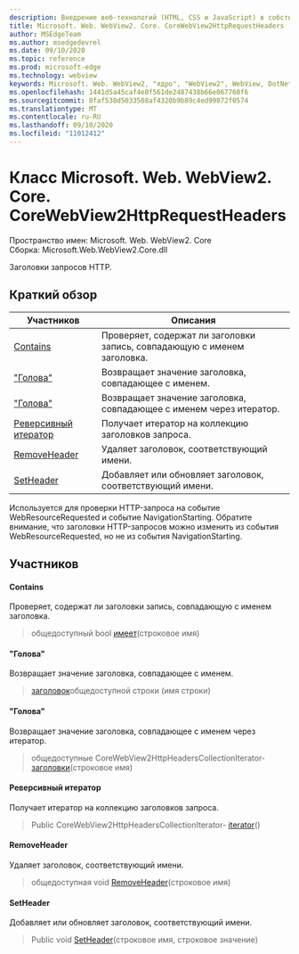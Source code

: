 ```yaml
---
description: Внедрение веб-технологий (HTML, CSS и JavaScript) в собственные приложения с помощью элемента управления Microsoft Edge WebView2
title: Microsoft. Web. WebView2. Core. CoreWebView2HttpRequestHeaders
author: MSEdgeTeam
ms.author: msedgedevrel
ms.date: 09/10/2020
ms.topic: reference
ms.prod: microsoft-edge
ms.technology: webview
keywords: Microsoft. Web. WebView2, "ядро", "WebView2", WebView, DotNet, WPF, WinForms, App, EDGE, CoreWebView2, CoreWebView2Controller, браузерный элемент управления, EDGE HTML, Microsoft. Web. WebView2
ms.openlocfilehash: 1441d5a45caf4e8f561de2487438b66e067760f6
ms.sourcegitcommit: 0faf538d5033508af4320b9b89c4ed99872f0574
ms.translationtype: MT
ms.contentlocale: ru-RU
ms.lasthandoff: 09/10/2020
ms.locfileid: "11012412"
---
```

# Класс Microsoft. Web. WebView2. Core. CoreWebView2HttpRequestHeaders 

Пространство имен: Microsoft. Web. WebView2. Core \
Сборка: Microsoft.Web.WebView2.Core.dll

Заголовки запросов HTTP.

## Краткий обзор

 Участников                        | Описания
--------------------------------|---------------------------------------------
[Contains](#contains) | Проверяет, содержат ли заголовки запись, совпадающую с именем заголовка.
["Голова"](#getheader) | Возвращает значение заголовка, совпадающее с именем.
["Голова"](#getheaders) | Возвращает значение заголовка, совпадающее с именем через итератор.
[Реверсивный итератор](#getiterator) | Получает итератор на коллекцию заголовков запроса.
[RemoveHeader](#removeheader) | Удаляет заголовок, соответствующий имени.
[SetHeader](#setheader) | Добавляет или обновляет заголовок, соответствующий имени.

Используется для проверки HTTP-запроса на событие WebResourceRequested и событие NavigationStarting. Обратите внимание, что заголовки HTTP-запросов можно изменить из события WebResourceRequested, но не из события NavigationStarting.

## Участников

#### Contains 

Проверяет, содержат ли заголовки запись, совпадающую с именем заголовка.

> общедоступный bool [имеет](#contains)(строковое имя)

#### "Голова" 

Возвращает значение заголовка, совпадающее с именем.

> [заголовок](#getheader)общедоступной строки (имя строки)

#### "Голова" 

Возвращает значение заголовка, совпадающее с именем через итератор.

> общедоступные CoreWebView2HttpHeadersCollectionIterator- [заголовки](#getheaders)(строковое имя)

#### Реверсивный итератор 

Получает итератор на коллекцию заголовков запроса.

> Public CoreWebView2HttpHeadersCollectionIterator- [iterator](#getiterator)()

#### RemoveHeader 

Удаляет заголовок, соответствующий имени.

> общедоступная void [RemoveHeader](#removeheader)(строковое имя)

#### SetHeader 

Добавляет или обновляет заголовок, соответствующий имени.

> Public void [SetHeader](#setheader)(строковое имя, строковое значение)


